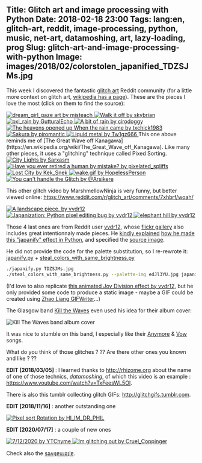 Title: Glitch art and image processing with Python
Date: 2018-02-18 23:00
Tags: lang:en, glitch-art, reddit, image-processing, python, music, net-art, datamoshing, art, lazy-loading, prog
Slug: glitch-art-and-image-processing-with-python
Image: images/2018/02/colorstolen_japanified_TDZSJMs.jpg
---

This week I discovered the fantastic [glitch art](https://www.reddit.com/r/glitch_art) Reddit community
(for a little more context on glitch art, [wikipedia has a page](https://en.wikipedia.org/wiki/Glitch_art)).
These are the pieces I love the most (click on them to find the source):

<!-- The a > div > noscript seems not valid in terms of HTML syntax -->
<a href="https://www.reddit.com/r/glitch_art/comments/7x3ps0/dream_girl_gaze/">
<img loading="lazy" alt="dream_girl_gaze art by misteach" src="images/2018/02/pd1gx9xucuf01.jpg">
</a>

<a href="https://www.reddit.com/r/glitch_art/comments/75ok6f/walk_it_off/">
<img loading="lazy" alt="Walk it off by skybrian" src="images/2018/02/zqvSQdO.png">
</a>

<a href="https://www.reddit.com/r/glitch_art/comments/5wbei8/pxl_rain/">
<img loading="lazy" alt="pxl_rain by GutturalEcho" src="images/2018/02/ljc76jy3s8iy.jpg">
</a>

<a href="https://www.reddit.com/r/pixelsorting/comments/757ung/a_bit_of_rain/">
<img loading="lazy" alt="A bit of rain by cirodoggy" src="images/2018/02/31t7i2m9rrqz.jpg">
</a>

<a href="https://www.reddit.com/r/glitch_art/comments/7glph4/the_heavens_opened_up_when_the_rain_came/">
<img loading="lazy" alt="The heavens opened up When the rain came by txchick1983" src="images/2018/02/fBb1s47.png">
</a>

<a href="https://www.reddit.com/r/glitch_art/comments/8n8xnu/sakura/">
<img loading="lazy" alt="Sakura by piromantic" src="images/2018/02/sakura.png">
</a>

<a href="https://www.reddit.com/r/pixelsorting/comments/61iwka/liquid_metal/">
<img loading="lazy" alt="Liquid metal by Tw1gz666" src="images/2018/02/tap4xb93enny.jpg">
</a>
This one above reminds me of [The Great Wave off Kanagawa](https://en.wikipedia.org/wiki/The_Great_Wave_off_Kanagawa).
Like many other pieces, it uses a "glitching" technique called Pixed Sorting.

<a href="https://www.reddit.com/r/glitch_art/comments/6nsxna/city_lights/">
<img loading="lazy" alt="City Lights by Sarxasm" src="images/2018/02/DKgMD0A.jpg">
</a>

<a href="https://www.reddit.com/r/pixelsorting/comments/7b3u4x/have_you_ever_retired_a_human_by_mistake/">
<img loading="lazy" alt="Have you ever retired a human by mistake? by pixelated_spliffs" src="images/2018/02/nxmkk00scbwz.jpg">
</a>

<a href="https://www.reddit.com/r/glitch_art/comments/79bm2k/lost_city/">
<img loading="lazy" alt="Lost City by Kek_Snek" src="images/2018/02/ep2fjwlh3muz.jpg">
</a>

<a href="https://www.reddit.com/r/glitch_art/comments/22dk1u/wakegif/">
<img loading="lazy" alt="wake.gif by HopelessPerson" src="images/2018/02/SFVf5ov.gif">
</a>

<a href="https://www.reddit.com/r/glitch_art/comments/6ylvyw/you_cant_handle_the_glitch_by_arsikere/">
<img loading="lazy" alt="You can't handle the Glitch by @Arsikere" src="images/2018/02/AWlGFnu.gif">
</a>

This other glitch video by MarshmellowNinja is very funny, but better viewed online: <https://www.reddit.com/r/glitch_art/comments/7xhbrf/woah/>

<a href="https://www.reddit.com/r/glitch_art/comments/26w188/a_landscape_piece/">
<img loading="lazy" alt="A landscape piece. by vvdr12" src="images/2018/02/vvdr12_14116705239_cd7ae031e4_k.jpg">
</a>

<a href="https://www.reddit.com/r/glitch_art/comments/1kztnf/japanization_python_pixel_editing_bug/">
<img loading="lazy" alt="Japanization: Python pixel editing bug by vvdr12" src="images/2018/02/vvdr12_9655801399_c763157694_o.png">
</a>

<a href="https://www.flickr.com/photos/vvdr12/10343539123/">
<img loading="lazy" alt="elephant hill by vvdr12" src="images/2018/02/vvdr12_10343539123_128a0c8375_k.jpg">
</a>

Those 4 last ones are from Reddit user [vvdr12](https://www.reddit.com/user/vvdr12), whose [flickr gallery](https://www.flickr.com/photos/vvdr12/) also includes great intentionnaly made pieces. He [kindly explained](https://www.reddit.com/r/glitch_art/comments/1kztnf/japanization_python_pixel_editing_bug/) [how he made this "japanify" effect in Python](https://www.reddit.com/r/glitch_art/comments/1p5mno/elephant_hill/), and specified the [source image](http://imgur.com/TDZSJMs).

He did not provide the code for the palette substitution, so I re-rewrote it: [japanify.py](https://github.com/Lucas-C/dotfiles_and_notes/blob/master/languages/python/img_processing/japanify.py) + [steal_colors_with_same_brightness.py](https://github.com/Lucas-C/dotfiles_and_notes/blob/master/languages/python/img_processing/steal_colors_with_same_brightness.py)
```bash
./japanify.py TDZSJMs.jpg
./steal_colors_with_same_brightness.py --palette-img edJl3YU.jpg japanified_TDZSJMs.jpg
```

(I'd love to also replicate [this animated Joy Division effect by vvdr12](https://imgur.com/Jcs4BMw), but he only provided some code to produce a static image - maybe a GIF could be created using [Zhao Liang GIFWriter](https://github.com/neozhaoliang/pywonderland/blob/master/src/wilson/encoder.py)...)

The Glasgow band [Kill the Waves](https://soundcloud.com/killthewaves) even used his idea for their album cover:

![Kill The Waves band album cover](http://i.imgur.com/JrPsI1y.jpg)

It was nice to stumble on this band, I especially like their [Anymore](https://soundcloud.com/tonguesmusic/anymore) & [Vow](https://soundcloud.com/killthewaves/vow) songs.

What do you think of those glitches ? ?? Are there other ones you known and like ? ??

**EDIT [2018/03/05]** : I learned thanks to <http://rhizome.org> about the name of one of those technics, _datamoshing_,
of which this video is an example : <https://www.youtube.com/watch?v=TxFeesWL5OI>.

There is also this tumblr collecting glitch GIFs: <http://glitchgifs.tumblr.com>.

**EDIT [2018/11/16]** : another outstanding one

<a href="https://www.reddit.com/r/glitch_art/comments/5qlthr/pixel_sort_rotation_gif_oc/">
<img loading="lazy" alt="Pixel sort Rotation by HI_IM_DR_PHIL" src="images/2018/02/ls5etz2fodcy.gif">
</a>

**EDIT [2020/07/17]** : a couple of new ones

<a href="https://www.reddit.com/r/glitch_art/comments/hpvuxe/7122020/">
<img loading="lazy" alt="7/12/2020 by YTChyme"
src="images/2018/02/998zibjfzfa51.jpg">
</a>

<a href="https://www.reddit.com/r/glitch_art/comments/hfk749/im_glitching_out/">
<img loading="lazy" alt="Im glitching out by Cruel_Coppinger"
src="images/2018/02/7wr3m65mg1751.jpg">
</a>

Check also the [sǝʌᴉʇɐuɹǝʇlɐ](https://imgur.com/a/ruqeUJV).


<style>
article img { max-height: 80vh; }
</style>
<script>
function setTitles() {
  document.querySelectorAll('article img').forEach(img => img.title = img.alt)
  setTimeout(setTitles, 2000);
}
setTitles();
</script>
